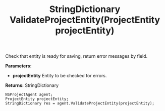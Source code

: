 ﻿---
uid: crmscript_ref_NSProjectAgent_ValidateProjectEntity
title: StringDictionary ValidateProjectEntity(ProjectEntity projectEntity)
intellisense: NSProjectAgent.ValidateProjectEntity
keywords: NSProjectAgent, ValidateProjectEntity
so.topic: reference
---

Check that entity is ready for saving, return error messages by field.

**Parameters:**
 - **projectEntity** Entity to be checked for errors.

**Returns:** StringDictionary

```crmscript
NSProjectAgent agent;
ProjectEntity projectEntity;
StringDictionary res = agent.ValidateProjectEntity(projectEntity);
```

